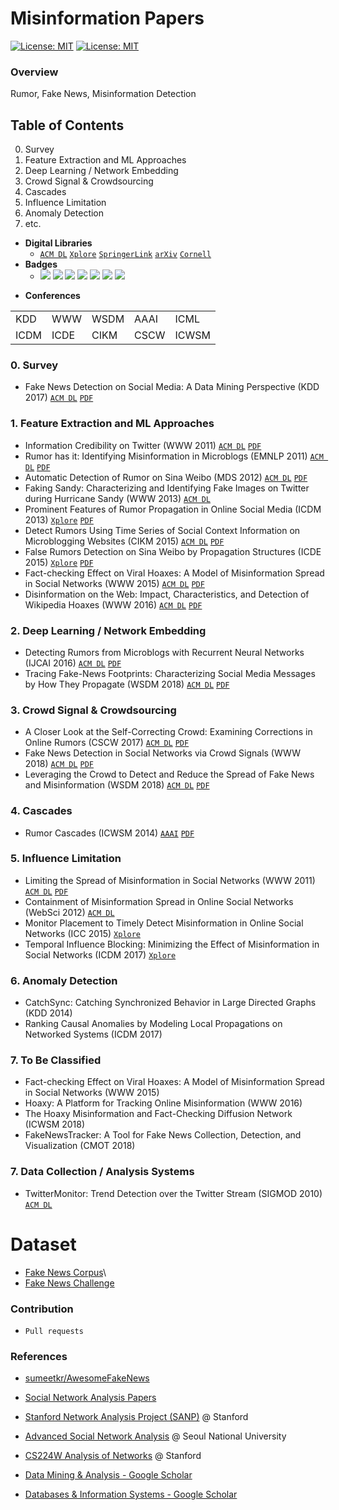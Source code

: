 # Misinformation Papers

[![License: MIT](https://img.shields.io/badge/License-MIT-yellow.svg)](https://github.com/jihochoi) [![License: MIT](https://img.shields.io/badge/SNU-SCONE-red.svg)](https://github.com/jihochoi)



### Overview
Rumor, Fake News, Misinformation
Detection


## Table of Contents
0. Survey
1. Feature Extraction and ML Approaches
2. Deep Learning / Network Embedding
3. Crowd Signal & Crowdsourcing
4. Cascades
5. Influence Limitation
6. Anomaly Detection
7. etc.


- **Digital Libraries**
    - [```ACM DL```]() [```Xplore```]() [```SpringerLink```]() [```arXiv```]() [```Cornell```]()
- **Badges**
    - [![](https://img.shields.io/badge/%20-Classic-red.svg)](https://github.com/jihochoi) [![](https://img.shields.io/badge/%20-Dataset-blue.svg)](https://github.com/jihochoi) [![](https://img.shields.io/badge/%20-Code-yellow.svg)](https://github.com/jihochoi) [![](https://img.shields.io/badge/%20-Algorithm-purple.svg)](https://github.com/jihochoi) [![](https://img.shields.io/badge/%20-Software-purple.svg)](https://github.com/jihochoi) [![](https://img.shields.io/badge/%20-Link-green.svg)](https://github.com/jihochoi) [![](https://img.shields.io/badge/%20-Survey-red.svg)](https://github.com/jihochoi)

<!-- [![](https://img.shields.io/badge/%20-ACM DL-green.svg)](https://github.com/jihochoi)
[![](https://img.shields.io/badge/%20-Xplore-green.svg)](https://github.com/jihochoi)
[![](https://img.shields.io/badge/WWW-2018-green.svg)](https://github.com/jihochoi) -->

- **Conferences**

|      |      |      |      |       |
| ---- | ---- | ---- | ---- |-------|
| KDD  | WWW  | WSDM | AAAI | ICML  |
| ICDM | ICDE | CIKM | CSCW | ICWSM |

### 0. Survey
- Fake News Detection on Social Media: A Data Mining Perspective (KDD 2017) [```ACM DL```](https://dl.acm.org/citation.cfm?id=2488033) [```PDF```](https://www.kdd.org/exploration_files/19-1-Article2.pdf)





### 1. Feature Extraction and ML Approaches
- Information Credibility on Twitter (WWW 2011) [```ACM DL```](https://dl.acm.org/citation.cfm?id=1963500) [```PDF```](http://chato.cl/papers/castillo_mendoza_poblete_2010_twitter_credibility.pdf)
- Rumor has it: Identifying Misinformation in Microblogs (EMNLP 2011) [```ACM DL```](https://dl.acm.org/citation.cfm?id=2145602) [```PDF```](https://www.aclweb.org/anthology/D11-1147)
- Automatic Detection of Rumor on Sina Weibo (MDS 2012) [```ACM DL```](https://dl.acm.org/citation.cfm?id=2350203) [```PDF```](http://wan.poly.edu/KDD2012/forms/workshop/MDS12/doc/mds2012_submission_17.pdf)
- Faking Sandy: Characterizing and Identifying Fake Images on Twitter during Hurricane Sandy (WWW 2013) [```ACM DL```](https://dl.acm.org/citation.cfm?id=1963500)
- Prominent Features of Rumor Propagation in Online Social Media (ICDM 2013) [```Xplore```](https://ieeexplore.ieee.org/document/6729605) [```PDF```](http://milab.snu.ac.kr/pub/ICDM2013.pdf)
- Detect Rumors Using Time Series of Social Context Information on Microblogging Websites (CIKM 2015) [```ACM DL```](https://dl.acm.org/citation.cfm?id=2806607) [```PDF```](http://www.hlt.utdallas.edu/~zywei/paper/spir0728-ma-cikm2015.pdf)
- False Rumors Detection on Sina Weibo by Propagation Structures (ICDE 2015) [```Xplore```](https://ieeexplore.ieee.org/document/7113322) [```PDF```](http://www.cs.sjtu.edu.cn/~kzhu/papers/kzhu-rumor.pdf)
- Fact-checking Effect on Viral Hoaxes: A Model of Misinformation Spread in Social Networks (WWW 2015) [```ACM DL```](https://dl.acm.org/citation.cfm?id=2742572) [```PDF```](https://iris.unito.it/retrieve/handle/2318/1557768/128173/nostro.pdf)
- Disinformation on the Web: Impact, Characteristics, and Detection of Wikipedia Hoaxes (WWW 2016) [```ACM DL```](https://dl.acm.org/citation.cfm?id=2883085) [```PDF```](https://cs.stanford.edu/~srijan/pubs/hoax-www16.pdf)




### 2. Deep Learning / Network Embedding
- Detecting Rumors from Microblogs with Recurrent Neural Networks (IJCAI 2016) [```ACM DL```](https://dl.acm.org/citation.cfm?id=3061153) [```PDF```](https://www.ijcai.org/Proceedings/16/Papers/537.pdf)
- Tracing Fake-News Footprints: Characterizing Social Media Messages by How They Propagate (WSDM 2018) [```ACM DL```](https://dl.acm.org/citation.cfm?id=3159677) [```PDF```](http://www.public.asu.edu/~liangwu1/WSDM18_TraceMiner.pdf)




### 3. Crowd Signal & Crowdsourcing
- A Closer Look at the Self-Correcting Crowd: Examining Corrections in Online Rumors (CSCW 2017) [```ACM DL```](https://dl.acm.org/citation.cfm?id=2998294) [```PDF```](https://faculty.washington.edu/kstarbi/Arif_Starbird_CorrectiveBehavior_CSCW2017.pdf)
- Fake News Detection in Social Networks via Crowd Signals (WWW 2018) [```ACM DL```](https://dl.acm.org/citation.cfm?id=3188722) [```PDF```](https://arxiv.org/pdf/1711.09025.pdf)
- Leveraging the Crowd to Detect and Reduce the Spread of Fake News and Misinformation (WSDM 2018) [```ACM DL```](https://dl.acm.org/citation.cfm?id=3159734) [```PDF```](https://people.mpi-sws.org/~manuelgr/pubs/reviewers-misinformation.pdf)




### 4. Cascades
- Rumor Cascades (ICWSM 2014) [```AAAI```](https://www.aaai.org/ocs/index.php/ICWSM/ICWSM14/paper/view/8122) [```PDF```](https://www.aaai.org/ocs/index.php/ICWSM/ICWSM14/paper/viewFile/8122/8110)




### 5. Influence Limitation
- Limiting the Spread of Misinformation in Social Networks (WWW 2011) [```ACM DL```](https://dl.acm.org/citation.cfm?id=1963499) [```PDF```](https://nidhogg.cs.ucsb.edu/research/tech_reports/reports/2010-02.pdf)
- Containment of Misinformation Spread in Online Social Networks (WebSci 2012) [```ACM DL```](https://dl.acm.org/citation.cfm?id=2380746)
- Monitor Placement to Timely Detect Misinformation in Online Social Networks (ICC 2015) [```Xplore```](https://ieeexplore.ieee.org/abstract/document/7248478)
- Temporal Influence Blocking: Minimizing the Effect of Misinformation in Social Networks (ICDM 2017) [```Xplore```](https://ieeexplore.ieee.org/document/7930030)



### 6. Anomaly Detection
- CatchSync: Catching Synchronized Behavior in Large Directed Graphs (KDD 2014)
- Ranking Causal Anomalies by Modeling Local Propagations on Networked Systems (ICDM 2017)




### 7. To Be Classified
- Fact-checking Effect on Viral Hoaxes: A Model of Misinformation Spread in Social Networks (WWW 2015)
- Hoaxy: A Platform for Tracking Online Misinformation (WWW 2016)
- The Hoaxy Misinformation and Fact-Checking Diffusion Network (ICWSM 2018)
- FakeNewsTracker: A Tool for Fake News Collection, Detection, and Visualization (CMOT 2018)


### 7. Data Collection / Analysis Systems
- TwitterMonitor: Trend Detection over the Twitter Stream (SIGMOD 2010) [```ACM DL```](https://dl.acm.org/citation.cfm?id=1807306)



# Dataset
- [Fake News Corpus](https://github.com/several27/FakeNewsCorpus)\
- [Fake News Challenge](https://github.com/FakeNewsChallenge)



### Contribution
- `Pull requests`



### References
- [sumeetkr/AwesomeFakeNews](https://github.com/sumeetkr/AwesomeFakeNews)
- [Social Network Analysis Papers](https://github.com/jihochoi/social-network-analysis-papers)
- [Stanford Network Analysis Project (SANP)](http://snap.stanford.edu/) @ Stanford
- [Advanced Social Network Analysis](http://incpaper.snu.ac.kr/index.php/Sna2018spring) @ Seoul National University
- [CS224W Analysis of Networks](http://web.stanford.edu/class/cs224w/) @ Stanford


- [Data Mining & Analysis - Google Scholar](https://scholar.google.es/citations?view_op=top_venues&hl=en&vq=eng_datamininganalysis)
- [Databases & Information Systems - Google Scholar](https://scholar.google.es/citations?view_op=top_venues&hl=en&vq=eng_databasesinformationsystems)

